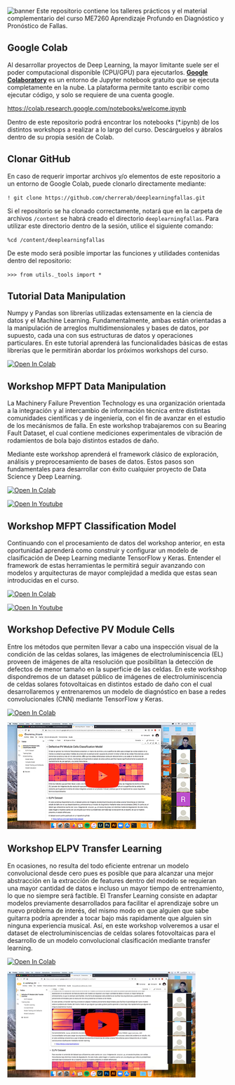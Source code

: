 ![banner](bin/banner.png)
Este repositorio contiene los talleres prácticos y el material complementario del curso ME7260 Aprendizaje Profundo en Diagnóstico y Pronóstico de Fallas.

## Google Colab
Al desarrollar proyectos de Deep Learning, la mayor limitante suele ser el poder computacional disponible (CPU/GPU) para ejecutarlos. [**Google Colaboratory**](https://colab.research.google.com/notebooks/welcome.ipynb) es un entorno de Jupyter notebook gratuito que se ejecuta completamente en la nube. La plataforma permite tanto escribir como ejecutar código, y solo se requiere de una cuenta google.

https://colab.research.google.com/notebooks/welcome.ipynb

Dentro de este repositorio podrá encontrar los notebooks (\*.ipynb) de los distintos workshops a realizar a lo largo del curso. Descárguelos y ábralos dentro de su propia sesión de Colab.

## Clonar GitHub
En caso de requerir importar archivos y/o elementos de este repositorio a un entorno de Google Colab, puede clonarlo directamente mediante:

`! git clone https://github.com/cherrerab/deeplearningfallas.git`

Si el repositorio se ha clonado correctamente, notará que en la carpeta de archivos `/content` se habrá creado el directorio `deeplearningfallas`. Para utilizar este directorio dentro de la sesión, utilice el siguiente comando:

`%cd /content/deeplearningfallas`

De este modo será posible importar las funciones y utilidades contenidas dentro del repositorio:

`>>> from utils._tools import *`

## Tutorial Data Manipulation
Numpy y Pandas son librerías utilizadas extensamente en la ciencia de datos y el Machine Learning. Fundamentalmente, ambas están orientadas a la manipulación de arreglos multidimensionales y bases de datos, por supuesto, cada una con sus estructuras de datos y operaciones particulares. En este tutorial aprenderá las funcionalidades básicas de estas librerías que le permitirán abordar los próximos workshops del curso.

[![Open In Colab](https://colab.research.google.com/assets/colab-badge.svg)](https://colab.research.google.com/github/cherrerab/deeplearningfallas/blob/master/workshop_01/tutorial_01.ipynb)

## Workshop MFPT Data Manipulation
La Machinery Failure Prevention Technology es una organización orientada a la integración y al intercambio de información técnica entre distintas comunidades científicas y de ingeniería, con el fin de avanzar en el estudio de los mecánismos de falla. En este workshop trabajaremos con su Bearing Fault Dataset, el cual contiene mediciones experimentales de vibración de rodamientos de bola bajo distintos estados de daño.

Mediante este workshop aprenderá el framework clásico de exploración, análisis y preprocesamiento de bases de datos. Estos pasos son fundamentales para desarrollar con éxito cualquier proyecto de Data Science y Deep Learning.

[![Open In Colab](https://colab.research.google.com/assets/colab-badge.svg)](https://colab.research.google.com/github/cherrerab/deeplearningfallas/blob/master/workshop_01/workshop_01.ipynb)

[![Open In Youtube](https://raw.githubusercontent.com/cherrerab/deeplearningfallas/master/workshop_01/bin/auxvid.png)](https://youtu.be/p483_exDlVY)

## Workshop MFPT Classification Model
Continuando con el procesamiento de datos del workshop anterior, en esta oportunidad aprenderá como construir y configurar un modelo de clasificación de Deep Learning mediante TensorFlow y Keras. Entender el framework de estas herramientas le permitirá seguir avanzando con modelos y arquitecturas de mayor complejidad a medida que estas sean introducidas en el curso.

[![Open In Colab](https://colab.research.google.com/assets/colab-badge.svg)](https://colab.research.google.com/github/cherrerab/deeplearningfallas/blob/master/workshop_02/workshop_02_pauta.ipynb)

[![Open In Youtube](https://raw.githubusercontent.com/cherrerab/deeplearningfallas/master/workshop_02/bin/auxvid_2.png)](https://youtu.be/kDrmyoKVmJE)

## Workshop Defective PV Module Cells
Entre los métodos que permiten llevar a cabo una inspección visual de la condición de las celdas solares, las imágenes de electroluminiscencia (EL) proveen de imágenes de alta resolución que posibilitan la detección de defectos de menor tamaño en la superficie de las celdas. En este workshop dispondremos de un dataset público de imágenes de electroluminiscencia de celdas solares fotovoltaicas en distintos estado de daño con el cual desarrollaremos y entrenaremos un modelo de diagnóstico en base a redes convolucionales (CNN) mediante TensorFlow y Keras.

[![Open In Colab](https://colab.research.google.com/assets/colab-badge.svg)](https://colab.research.google.com/github/cherrerab/deeplearningfallas/blob/master/workshop_03/workshop_03.ipynb)

[![Open In Youtube](https://raw.githubusercontent.com/cherrerab/deeplearningfallas/master/workshop_03/bin/auxvid.png)](https://youtu.be/xk-wfL7W8D0)


## Workshop ELPV Transfer Learning
En ocasiones, no resulta del todo eficiente entrenar un modelo convolucional desde cero pues es posible que para alcanzar una mejor abstracción en la extracción de features dentro del modelo se requieran una mayor cantidad de datos e incluso un mayor tiempo de entrenamiento, lo que no siempre será factible. El Transfer Learning consiste en adaptar modelos previamente desarrollados para facilitar el aprendizaje sobre un nuevo problema de interés, del mismo modo en que alguien que sabe guitarra podría aprender a tocar bajo más rapidamente que alguien sin ninguna experiencia musical. Así, en este workshop volveremos a usar el dataset de electroluminiscencias de celdas solares fotovoltaicas para el desarrollo de un modelo convolucional clasificación mediante transfer learning.

[![Open In Colab](https://colab.research.google.com/assets/colab-badge.svg)](https://colab.research.google.com/github/cherrerab/deeplearningfallas/blob/master/workshop_04/workshop_04.ipynb)

[![Open In Youtube](https://raw.githubusercontent.com/cherrerab/deeplearningfallas/master/workshop_04/bin/auxvid.png)](https://youtu.be/PVufdn9dwx8)
